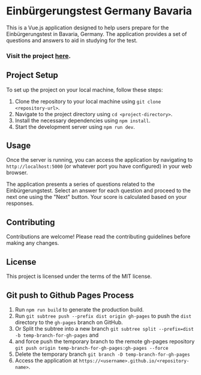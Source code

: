 # Einbürgerungstest Germany Bavaria

This is a Vue.js application designed to help users prepare for the Einbürgerungstest in Bavaria, Germany. The application provides a set of questions and answers to aid in studying for the test.

### Visit the project [here](https://poyeshsoftware.github.io/Einbuergerungstest/).

## Project Setup

To set up the project on your local machine, follow these steps:

1. Clone the repository to your local machine using `git clone <repository-url>`.
2. Navigate to the project directory using `cd <project-directory>`.
3. Install the necessary dependencies using `npm install`.
4. Start the development server using `npm run dev`.

## Usage

Once the server is running, you can access the application by navigating to `http://localhost:5000` (or whatever port you have configured) in your web browser.

The application presents a series of questions related to the Einbürgerungstest. Select an answer for each question and proceed to the next one using the "Next" button. Your score is calculated based on your responses.

## Contributing

Contributions are welcome! Please read the contributing guidelines before making any changes.

## License

This project is licensed under the terms of the MIT license.

## Git push to Github Pages Process

1. Run `npm run build` to generate the production build.
2. Run `git subtree push --prefix dist origin gh-pages` to push the `dist` directory to the `gh-pages` branch on GitHub.
3. Or Split the subtree into a new branch `git subtree split --prefix=dist -b temp-branch-for-gh-pages` and 
4. and force push the temporary branch to the remote gh-pages repository `git push origin temp-branch-for-gh-pages:gh-pages --force`
5. Delete the temporary branch `git branch -D temp-branch-for-gh-pages`
6. Access the application at `https://<username>.github.io/<repository-name>`.
